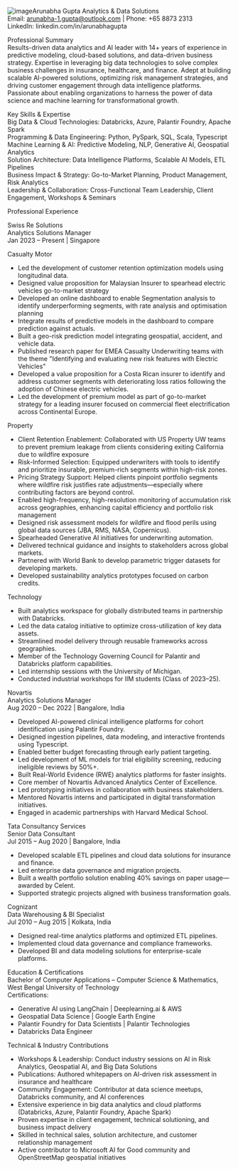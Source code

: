 ![image](https://github.com/user-attachments/assets/415e90af-4ab8-4836-8a38-939c0d081052)Arunabha Gupta
Analytics & Data Solutions  
Email: arunabha-1.gupta@outlook.com | Phone: +65 8873 2313  
LinkedIn: linkedin.com/in/arunabhagupta  

Professional Summary  
Results-driven data analytics and AI leader with 14+ years of experience in predictive modeling, cloud-based solutions, and data-driven business strategy. Expertise in leveraging big data technologies to solve complex business challenges in insurance, healthcare, and finance. Adept at building scalable AI-powered solutions, optimizing risk management strategies, and driving customer engagement through data intelligence platforms. Passionate about enabling organizations to harness the power of data science and machine learning for transformational growth.

Key Skills & Expertise  
Big Data & Cloud Technologies: Databricks, Azure, Palantir Foundry, Apache Spark  
Programming & Data Engineering: Python, PySpark, SQL, Scala, Typescript  
Machine Learning & AI: Predictive Modeling, NLP, Generative AI, Geospatial Analytics  
Solution Architecture: Data Intelligence Platforms, Scalable AI Models, ETL Pipelines  
Business Impact & Strategy: Go-to-Market Planning, Product Management, Risk Analytics  
Leadership & Collaboration: Cross-Functional Team Leadership, Client Engagement, Workshops & Seminars  

Professional Experience  

Swiss Re Solutions  
Analytics Solutions Manager  
Jan 2023 – Present | Singapore 

Casualty Motor
- Led the development of customer retention optimization models using longitudinal data.
- Designed value proposition for Malaysian Insurer to spearhead electric vehicles go-to-market strategy
- Developed an online dashboard to enable Segmentation analysis to identify underperforming segments, with rate analysis and optimisation planning
- Integrate results of predictive models in the dashboard to compare prediction against actuals.
- Built a geo-risk prediction model integrating geospatial, accident, and vehicle data.
- Published research paper for EMEA Casualty Underwriting teams with the theme "Identifying and evaluating new risk features with Electric Vehicles"
- Developed a value proposition for a Costa Rican insurer to identify and address customer segments with deteriorating loss ratios following the adoption of Chinese electric vehicles.
- Led the development of premium model as part of go-to-market strategy for a leading insurer focused on commercial fleet electrification across Continental Europe.

Property
- Client Retention Enablement: Collaborated with US Property UW teams to prevent premium leakage from clients considering exiting California due to wildfire exposure
- Risk-Informed Selection: Equipped underwriters with tools to identify and prioritize insurable, premium-rich segments within high-risk zones.
- Pricing Strategy Support: Helped clients pinpoint portfolio segments where wildfire risk justifies rate adjustments—especially where contributing factors are beyond control.
- Enabled high-frequency, high-resolution monitoring of accumulation risk across geographies, enhancing capital efficiency and portfolio risk management
- Designed risk assessment models for wildfire and flood perils using global data sources (JBA, RMS, NASA, Copernicus).  
- Spearheaded Generative AI initiatives for underwriting automation.  
- Delivered technical guidance and insights to stakeholders across global markets.  
- Partnered with World Bank to develop parametric trigger datasets for developing markets.  
- Developed sustainability analytics prototypes focused on carbon credits.  

Technology
- Built analytics workspace for globally distributed teams in partnership with Databricks.  
- Led the data catalog initiative to optimize cross-utilization of key data assets.  
- Streamlined model delivery through reusable frameworks across geographies.  
- Member of the Technology Governing Council for Palantir and Databricks platform capabilities.  
- Led internship sessions with the University of Michigan.  
- Conducted industrial workshops for IIM students (Class of 2023–25).  

Novartis  
Analytics Solutions Manager  
Aug 2020 – Dec 2022 | Bangalore, India  
- Developed AI-powered clinical intelligence platforms for cohort identification using Palantir Foundry.  
- Designed ingestion pipelines, data modeling, and interactive frontends using Typescript.  
- Enabled better budget forecasting through early patient targeting.  
- Led development of ML models for trial eligibility screening, reducing ineligible reviews by 50%+.  
- Built Real-World Evidence (RWE) analytics platforms for faster insights.  
- Core member of Novartis Advanced Analytics Center of Excellence.  
- Led prototyping initiatives in collaboration with business stakeholders.  
- Mentored Novartis interns and participated in digital transformation initiatives.  
- Engaged in academic partnerships with Harvard Medical School.  

Tata Consultancy Services  
Senior Data Consultant  
Jul 2015 – Aug 2020 | Bangalore, India  
- Developed scalable ETL pipelines and cloud data solutions for insurance and finance.  
- Led enterprise data governance and migration projects.  
- Built a wealth portfolio solution enabling 40% savings on paper usage—awarded by Celent.  
- Supported strategic projects aligned with business transformation goals.  

Cognizant  
Data Warehousing & BI Specialist  
Jul 2010 – Aug 2015 | Kolkata, India  
- Designed real-time analytics platforms and optimized ETL pipelines.  
- Implemented cloud data governance and compliance frameworks.  
- Developed BI and data modeling solutions for enterprise-scale platforms.  

Education & Certifications  
Bachelor of Computer Applications – Computer Science & Mathematics, West Bengal University of Technology  
Certifications:  
- Generative AI using LangChain | Deeplearning.ai & AWS  
- Geospatial Data Science | Google Earth Engine  
- Palantir Foundry for Data Scientists | Palantir Technologies  
- Databricks Data Engineer  

Technical & Industry Contributions  
- Workshops & Leadership: Conduct industry sessions on AI in Risk Analytics, Geospatial AI, and Big Data Solutions  
- Publications: Authored whitepapers on AI-driven risk assessment in insurance and healthcare  
- Community Engagement: Contributor at data science meetups, Databricks community, and AI conferences   
- Extensive experience in big data analytics and cloud platforms (Databricks, Azure, Palantir Foundry, Apache Spark)  
- Proven expertise in client engagement, technical solutioning, and business impact delivery  
- Skilled in technical sales, solution architecture, and customer relationship management  
- Active contributor to Microsoft AI for Good community and OpenStreetMap geospatial initiatives  

